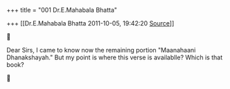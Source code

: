 +++
title = "001 Dr.E.Mahabala Bhatta"

+++
[[Dr.E.Mahabala Bhatta	2011-10-05, 19:42:20 [Source](https://groups.google.com/g/bvparishat/c/26mPya_eroo)]]





Dear Sirs, I came to know now the remaining portion "Maanahaani Dhanakshayah." But my point is where this verse is availablle? Which is that book?



